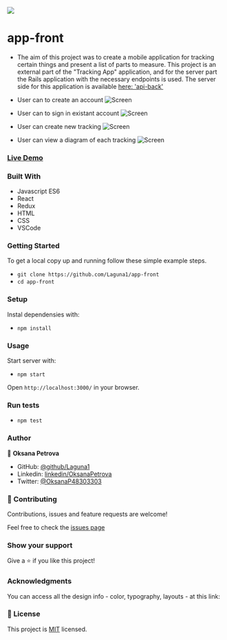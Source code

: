 ![](https://img.shields.io/badge/Microverse-blueviolet)

# app-front
- The aim of this project was to create a mobile application for tracking certain things and present  a list of parts to measure.
This project is an external part of the "Tracking App" application, and for the server part the Rails application with the necessary endpoints is used.
The server side for this application is available [here: 'api-back'](https://final-api-backend.herokuapp.com/)

- User can to create an account
![Screen](./src/assets/img/1img.png)

- User can to sign in existant account
![Screen](./src/assets/img/2img.png)

- User can create new tracking
![Screen](./src/assets/img/3img.png)

- User can view a diagram of each tracking
![Screen](./src/assets/img/4img.png)

### [Live Demo](https://app-front.netlify.app)

### Built With
- Javascript ES6
- React
- Redux
- HTML
- CSS
- VSCode

### Getting Started
To get a local copy up and running follow these simple example steps.
- `git clone https://github.com/Laguna1/app-front`
- `cd app-front`

### Setup

Instal dependensies with:

- `npm install`

### Usage

Start server with:

- `npm start`

Open `http://localhost:3000/` in your browser.

### Run tests

- `npm test`



### Author

👤 **Oksana Petrova**

- GitHub: [@github/Laguna1](https://github.com/Laguna1)
- Linkedin: [linkedin/OksanaPetrova](https://www.linkedin.com/in/oksana-petrova/)
- Twitter: [@OksanaP48303303](https://twitter.com/OksanaP48303303)

### 🤝 Contributing

Contributions, issues and feature requests are welcome!

Feel free to check the [issues page](https://github.com/Laguna1/api-front/issues)

### Show your support

Give a ⭐️ if you like this project!

### Acknowledgments

You can access all the design info - color, typography, layouts - at this link:

### 📝 License
This project is [MIT](https://github.com/Laguna1/api-front/LICENSE) licensed.
